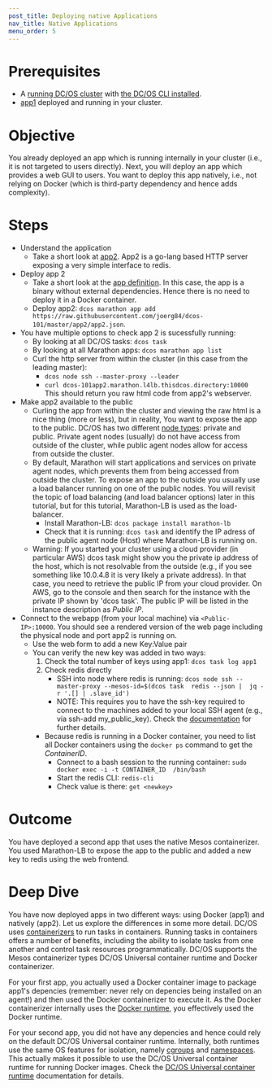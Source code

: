 ```yaml
---
post_title: Deploying native Applications
nav_title: Native Applications
menu_order: 5
---
```


# Prerequisites
* A [running DC/OS cluster](/docs/1.9/tutorials/dcos-101/cli/) with [the DC/OS CLI installed](/docs/1.9/tutorials/dcos-101/cli/).
* [app1](/docs/1.9/tutorials/dcos-101/app1/) deployed and running in your cluster.

# Objective
You already deployed an app which is running internally in your cluster (i.e., it is not targeted to users directly). Next, you will deploy an app which provides a web GUI to users.
You want to deploy this app natively, i.e., not relying on Docker (which is third-party dependency and hence adds complexity).


# Steps
  * Understand the application
    * Take a short look at [app2](https://github.com/joerg84/dcos-101/blob/master/app2/app2.go). App2 is a go-lang based HTTP server exposing a very simple interface to redis.
  * Deploy app 2
    * Take a short look at the [app definition](https://raw.githubusercontent.com/joerg84/dcos-101/master/app2/app2.json). In this case, the app is a binary without external dependencies.
    Hence there is no need to deploy it in a Docker container.
    * Deploy app2: `dcos marathon app add https://raw.githubusercontent.com/joerg84/dcos-101/master/app2/app2.json`.
  * You have multiple options to check app 2 is sucessfully running:
    * By looking at all DC/OS tasks: `dcos task`
    * By looking at all Marathon apps: `dcos marathon app list`
    * Curl the http server from within the cluster (in this case from the leading master):
       * `dcos node ssh --master-proxy --leader`
       * `curl dcos-101app2.marathon.l4lb.thisdcos.directory:10000`
       This should return you raw html code from app2's webserver.
  * Make app2 available to the public
    * Curling the app from within the cluster and viewing the raw html is a nice thing (more or less), but in reality, You want to expose the app to the public. DC/OS has two different [node types](https://docs.mesosphere.com/1.9/overview/concepts/#dcos-agent-node): private and public. Private agent nodes (usually) do not have access from outside of the cluster, while public agent nodes allow for access from outside the cluster.
    * By default, Marathon will start applications and services on private agent nodes, which prevents them from being accessed from outside the cluster. To expose an app to the outside you usually use a load balancer running on one of the public nodes. You will revisit the topic of load balancing (and load balancer options) later in this tutorial, but for this tutorial, Marathon-LB is used as the load-balancer.
      * Install Marathon-LB: `dcos package install marathon-lb`
      * Check that it is running: `dcos task` and identify the IP adress of the public agent node (Host) where Marathon-LB is running on.
     * Warning: If you started your cluster using a cloud provider (in particular AWS) dcos task might show you the private ip address of the host, which is not resolvable from the outside (e.g., if you see something like 10.0.4.8 it is very likely a private address).
          In that case, you need to retrieve the public IP from your cloud provider. On AWS, go to the console and then search for the instance with the private IP shown by 'dcos task'. The public IP will be listed in the instance description as *Public IP*.
   * Connect to the webapp (from your local machine) via `<Public-IP>:10000`. You should see a rendered version of the web page including the physical node and port app2 is running on.
     * Use the web form to add a new Key:Value pair
     * You can verify the new key was added in two ways:
       1. Check the total number of keys using app1: `dcos task log app1`
       2. Check redis directly
          * SSH into node where redis is running: `dcos node ssh --master-proxy --mesos-id=$(dcos task  redis --json |  jq -r '.[] | .slave_id')`
          * NOTE: This requires you to have the ssh-key required to connect to the machines added to your local SSH agent (e.g., via ssh-add my_public_key). Check the [documentation](/docs/1.9/administering-clusters/sshcluster/) for further details.
       * Because redis is running in a Docker container, you need to list all Docker containers using the `docker ps` command to get the *ContainerID*.
         * Connect to a bash session to the running container: `sudo docker exec -i -t CONTAINER_ID  /bin/bash`
         * Start the redis CLI: `redis-cli`
         * Check value is there: `get <newkey>`

# Outcome
 You have deployed a second app that uses the native Mesos containerizer. You used Marathon-LB to expose the app to the public and added a new key to redis using the web frontend.

# Deep Dive
You have now deployed apps in two different ways: using Docker (app1) and natively (app2).
Let us explore the differences in some more detail.
DC/OS uses [containerizers](/docs/1.9/deploying-services/containerizers/) to run tasks in containers. Running tasks in containers offers a number of benefits, including the ability to isolate tasks from one another and control task resources programmatically. DC/OS supports the Mesos containerizer types DC/OS Universal container runtime and Docker containerizer.

For your first app, you actually used a Docker container image to package app1's depencies (remember: never rely on depencies being installed on an agent!) and then used the Docker containerizer to execute it. As the Docker containerizer internally uses the [Docker runtime](https://docs.docker.com/engine/userguide/intro/), you effectively used the Docker runtime.

For your second app, you did not have any depencies and hence could rely on the default DC/OS Universal container runtime. Internally, both runtimes use the same OS features for isolation, namely [cgroups](https://en.wikipedia.org/wiki/Cgroups) and [namespaces](https://en.wikipedia.org/wiki/Linux_namespaces).
This actually makes it possible to use the DC/OS Universal container runtime for running Docker images. Check the [DC/OS Universal container runtime](/docs/1.9/deploying-services/containerizers/) documentation for details.
